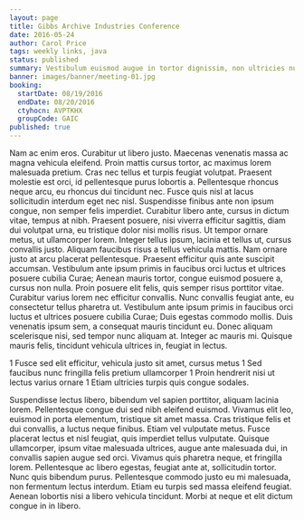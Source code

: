 ```yaml
---
layout: page
title: Gibbs Archive Industries Conference
date: 2016-05-24
author: Carol Price
tags: weekly links, java
status: published
summary: Vestibulum euismod augue in tortor dignissim, non ultricies nunc.
banner: images/banner/meeting-01.jpg
booking:
  startDate: 08/19/2016
  endDate: 08/20/2016
  ctyhocn: AVPTKHX
  groupCode: GAIC
published: true
---
```

Nam ac enim eros. Curabitur ut libero justo. Maecenas venenatis massa ac magna vehicula eleifend. Proin mattis cursus tortor, ac maximus lorem malesuada pretium. Cras nec tellus et turpis feugiat volutpat. Praesent molestie est orci, id pellentesque purus lobortis a. Pellentesque rhoncus neque arcu, eu rhoncus dui tincidunt nec. Fusce quis nisl at lacus sollicitudin interdum eget nec nisl. Suspendisse finibus ante non ipsum congue, non semper felis imperdiet. Curabitur libero ante, cursus in dictum vitae, tempus at nibh. Praesent posuere, nisi viverra efficitur sagittis, diam dui volutpat urna, eu tristique dolor nisi mollis risus.
Ut tempor ornare metus, ut ullamcorper lorem. Integer tellus ipsum, lacinia et tellus ut, cursus convallis justo. Aliquam faucibus risus a tellus vehicula mattis. Nam ornare justo at arcu placerat pellentesque. Praesent efficitur quis ante suscipit accumsan. Vestibulum ante ipsum primis in faucibus orci luctus et ultrices posuere cubilia Curae; Aenean mauris tortor, congue euismod posuere a, cursus non nulla. Proin posuere elit felis, quis semper risus porttitor vitae. Curabitur varius lorem nec efficitur convallis. Nunc convallis feugiat ante, eu consectetur tellus pharetra ut. Vestibulum ante ipsum primis in faucibus orci luctus et ultrices posuere cubilia Curae; Duis egestas commodo mollis. Duis venenatis ipsum sem, a consequat mauris tincidunt eu. Donec aliquam scelerisque nisi, sed tempor nunc aliquam at. Integer ac mauris mi. Quisque mauris felis, tincidunt vehicula ultrices in, feugiat in lectus.

1 Fusce sed elit efficitur, vehicula justo sit amet, cursus metus
1 Sed faucibus nunc fringilla felis pretium ullamcorper
1 Proin hendrerit nisi ut lectus varius ornare
1 Etiam ultricies turpis quis congue sodales.

Suspendisse lectus libero, bibendum vel sapien porttitor, aliquam lacinia lorem. Pellentesque congue dui sed nibh eleifend euismod. Vivamus elit leo, euismod in porta elementum, tristique sit amet massa. Cras tristique felis et dui convallis, a luctus neque finibus. Etiam vel vulputate metus. Fusce placerat lectus et nisl feugiat, quis imperdiet tellus vulputate. Quisque ullamcorper, ipsum vitae malesuada ultrices, augue ante malesuada dui, in convallis sapien augue sed orci. Vivamus quis pharetra neque, et fringilla lorem. Pellentesque ac libero egestas, feugiat ante at, sollicitudin tortor. Nunc quis bibendum purus. Pellentesque commodo justo eu mi malesuada, non fermentum lectus interdum. Etiam eu turpis sed massa eleifend feugiat. Aenean lobortis nisi a libero vehicula tincidunt. Morbi at neque et elit dictum congue in in libero.
